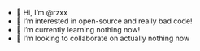 - 👋 Hi, I’m @rzxx
- 👀 I’m interested in open-source and really bad code!
- 🌱 I’m currently learning nothing now!
- 💞️ I’m looking to collaborate on actually nothing now

<!---
rzxx/rzxx is a ✨ special ✨ repository because its `README.md` (this file) appears on your GitHub profile.
You can click the Preview link to take a look at your changes.
--->
